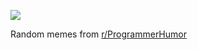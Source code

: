 ![](https://preview.redd.it/lgbl6erjorxd1.png?width=640&crop=smart&auto=webp&s=314615f96bb1b9e70210e180d111e52ead92addc)

 Random memes from [r/ProgrammerHumor](https://www.reddit.com/r/ProgrammerHumor/)
